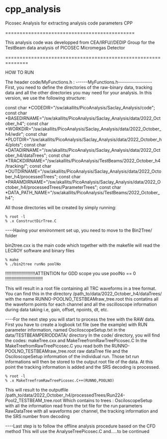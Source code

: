 # cpp_analysis
Picosec Analysis for extracting analysis code parameters CPP

=============================================

This analysis code was developped from CEA/IRFU//DEDIP Group
for the TestBeam data analysis of PICOSEC Micromegas Detector

==============================================================

HOW TO RUN

The header code/MyFunctions.h : 
------MyFunctions.h-----------------
First, you need to define the directories of the raw-binary data, tracking data
and all the other directories you may need for your analysis.
In this version, we use the following structure:


const char *CODEDIR="/sw/akallits/PicoAnalysis/Saclay_Analysis/code";
const char *BASEDIRNAME="/sw/akallits/PicoAnalysis/Saclay_Analysis/data/2022_October_h4";
const char *WORKDIR="/sw/akallits/PicoAnalysis/Saclay_Analysis/data/2022_October_h4/wdir";
const char *PLOTDIR="/sw/akallits/PicoAnalysis/Saclay_Analysis/data/2022_October_h4/plots";
const char *DATADIRNAME="/sw/akallits/PicoAnalysis/Saclay_Analysis/data/2022_October_h4/dataTrees";
const char *TRACKDIRNAME="/sw/akallits/PicoAnalysis/TestBeams/2022_October_h4/tracking/";
const char *OUTDIRNAME="/sw/akallits/PicoAnalysis/Saclay_Analysis/data/2022_October_h4/processedTrees";
const char *PARAMDIRNAME="/sw/akallits/PicoAnalysis/Saclay_Analysis/data/2022_October_h4/processedTrees/ParameterTrees";
const char *DATA_PATH_NAME="/sw/akallits/PicoAnalysis/TestBeams/2022_October_h4";


All those directories will be created by simply running:

    % root -l
    % .x ConstructDirTree.C
----Having your environment set up, you need to move to the Bin2Tree/ folder


bin2tree.cxx is the main code which together with the makefile
will read the LECROY software and binary files

    % make
    % ./bin2tree runNo poolNo


!!!!!!!!!!!!!!!!!!!!!!!!ATTENTION for GDD scope you use poolNo == 0 !!!!!!!!!!!!!!!!!!!!!!!!!!!!!!


This will result in a root file containing all TRC waveforms in a tree format.
You can find this in the directory
/path_to/data/2022_October_h4/dataTrees/
with the name RUNNO-POOLNO_TESTBEAMraw_tree.root
this contatins all the waveform points for each channel and all the oscilloscope information during data taking
i.e, gain, offset, npoints, dt, etc.

----For the next step you will start to process the tree with the RAW data.
First you have to create a logbook txt file (see the example) with RUN parameter information,
named OsciloscopeSetup.txt in the data/TESTBEAMPERIODDATA/ directory
In the code/ directory, you will find the codes: makeTree.cxx and MakeTreefromRawTreePicosec.C
In the MakeTreefromRawTreePicosec.C you read both the RUNNO-POOLNO_TESTBEAMraw_tree.root raw dataTree file
and the OsciloscopeSetup information of the individual run.
Those txt run informations will then be stored to the output root file of the data.
At this point the tracking information is added and the SRS decoding is processed.

    % root -l  
    % .x MakeTreefromRawTreePicosec.C++(RUNNO,POOLNO)
This will result to the outputfile /path_to/data/2022_October_h4/processedTrees/Run224-Pool2_TESTBEAM_tree.root
Which contains to trees :
OsciloscopeSetup with all the information read from the txt file for the run parameters
RawDataTree with all waveforms per channel, the tracking information and the SRS number from decoding

----Last step is to follow the offline analysis procedure based on the CFD method
This will use the AnalyseTreePicosec.C and.....to be continued
